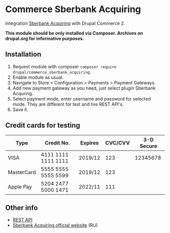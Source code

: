 # Commerce Sberbank Acquiring

Integration [Sberbank Acquiring](http://data.sberbank.ru/en/s_m_business/bankingservice/equairing/) with Drupal Commerce 2.

**This module should be only installed via Composer. Archives on drupal.org for informative purposes.**

## Installation

1. Request module with composer `composer require drupal/commerce_sberbank_acquiring`.
2. Enable module as usual.
3. Navigate to Store > Configuration > Payments > Payment Gateways.
4. Add new payment gateway as you need, just select plugin Sberbank Acquring.
5. Select payment mode, enter username and password for selected mode. They are different for test and live REST API's.
6. Save it.

## Credit cards for testing

| Type       | Credit No.          | Expires | CVC/CVV  | 3-D Secure |
|------------|---------------------|---------|----------|------------|
| VISA       | 4111 1111 1111 1111 | 2019/12 | 123      | 12345678   |
| MasterCard | 5555 5555 5555 5599 | 2019/12 | 123      |            |
| Apple Pay  | 5204 2477 5000 1471 | 2022/11 | 111      |            |

## Other info

- [REST API](https://web.rbsdev.com/dokuwiki/doku.php/integration:api:rest:start)
- [Sberbank Acquiring official website](https://www.sberbank.ru/ru/s_m_business/bankingservice/acquiring_total) (RU)